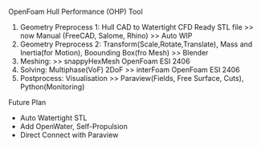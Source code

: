 OpenFoam Hull Performance (OHP) Tool

1) Geometry Preprocess 1: Hull CAD to Watertight CFD Ready STL file >> now Manual (FreeCAD, Salome, Rhino) >> Auto WIP
2) Geometry Preprocess 2: Transform(Scale,Rotate,Translate), Mass and Inertia(for Motion), Boounding Box(fro Mesh) >> Blender
3) Meshing: >> snappyHexMesh OpenFoam ESI 2406
4) Solving: Multiphase(VoF) 2DoF >> interFoam OpenFoam ESI 2406
5) Postprocess: Visualisation >> Paraview(Fields, Free Surface, Cuts), Python(Monitoring)

Future Plan
- Auto Watertight STL
- Add OpenWater, Self-Propulsion
- Direct Connect with Paraview


